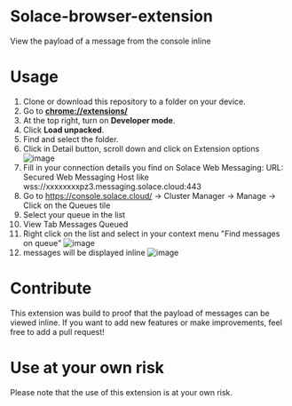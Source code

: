 # Solace-browser-extension
View the payload of a message from the console inline

# Usage
1.  Clone or download this repository to a folder on your device.
2.  Go to  **[chrome://extensions/](chrome://extensions/)**
3.  At the top right, turn on  **Developer mode**.
4.  Click  **Load unpacked**.
5.  Find and select the folder.
6. Click in Detail button, scroll down and click on Extension options
![image](https://user-images.githubusercontent.com/8796208/112061250-7faa8380-8b5e-11eb-811b-de013e44fd6a.png)
8. Fill in your connection details you find on Solace Web Messaging:
URL: Secured Web Messaging Host like wss://xxxxxxxxpz3.messaging.solace.cloud:443
8. Go to https://console.solace.cloud/ -> Cluster Manager -> Manage -> Click on the Queues tile
9. Select your queue in the list 
10. View Tab Messages Queued
11. Right click on the list and select in your context menu "Find messages on queue"
![image](https://user-images.githubusercontent.com/8796208/112063582-ea10f300-8b61-11eb-992a-cdfa2a67ff3a.png)
13. messages will be displayed inline 
![image](https://user-images.githubusercontent.com/8796208/112061173-6570a580-8b5e-11eb-8803-9f3a4ca691c9.png)


# Contribute
This extension was build to proof that the payload of messages can be viewed inline. If you want to add new features or make improvements, feel free to add a pull request!

# Use at your own risk
Please note that the use of this extension is at your own risk.
